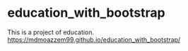 # education_with_bootstrap
This is a project of education.
https://mdmoazzem99.github.io/education_with_bootstrap/

